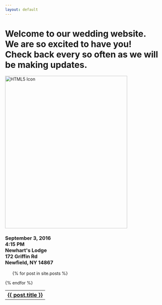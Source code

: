 ```yaml
---
layout: default
---
```



<div class="home">

  <h1 class="page-heading">Welcome to our wedding website. We are so excited to have you!<br>Check back every so often as we will be making updates.</h1>

<img src="{{ site.baseurl }}/images/chestnut.jpeg" alt="HTML5 Icon" style="width:400px;height:500px;"> 

</div>

<div class="home">
	<h3>
		<p>September 3, 2016<br>4:15 PM<br>Newhart's Lodge<br>172 Griffin Rd<br>Newfield, NY 14867</p>
	</h3>
</div>

<!--
  <ul class="post-list">
    {% for post in site.posts %}
      <li>
        <span class="post-meta">{{ post.date | date: "%b %-d, %Y" }}</span>

        <h2>
          <a class="post-link" href="{{ post.url | prepend: site.baseurl }}">{{ post.title }}</a>
        </h2>
      </li>
    {% endfor %}
  </ul>
-->
	
<table cellspacing="18">
  <tr>
	<ul class="post-list">
	    {% for post in site.posts %}
		<th>
        		<a class="post-link" href="{{ post.url | prepend: site.baseurl }}"><font size="4">{{ post.title }}</font></a>
		</th>
		</li>
	    {% endfor %}
	</ul>
  </tr>
</table> 


